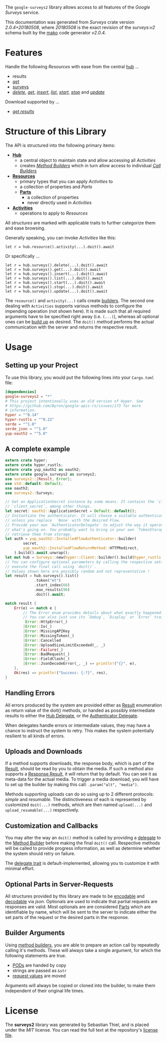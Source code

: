 <!---
DO NOT EDIT !
This file was generated automatically from 'src/mako/api/README.md.mako'
DO NOT EDIT !
-->
The `google-surveys2` library allows access to all features of the *Google Surveys* service.

This documentation was generated from *Surveys* crate version *2.0.4+20180508*, where *20180508* is the exact revision of the *surveys:v2* schema built by the [mako](http://www.makotemplates.org/) code generator *v2.0.4*.
# Features

Handle the following *Resources* with ease from the central [hub](https://docs.rs/google-surveys2/2.0.4+20180508/google_surveys2/Surveys) ... 

* results
 * [*get*](https://docs.rs/google-surveys2/2.0.4+20180508/google_surveys2/api::ResultGetCall)
* [surveys](https://docs.rs/google-surveys2/2.0.4+20180508/google_surveys2/api::Survey)
 * [*delete*](https://docs.rs/google-surveys2/2.0.4+20180508/google_surveys2/api::SurveyDeleteCall), [*get*](https://docs.rs/google-surveys2/2.0.4+20180508/google_surveys2/api::SurveyGetCall), [*insert*](https://docs.rs/google-surveys2/2.0.4+20180508/google_surveys2/api::SurveyInsertCall), [*list*](https://docs.rs/google-surveys2/2.0.4+20180508/google_surveys2/api::SurveyListCall), [*start*](https://docs.rs/google-surveys2/2.0.4+20180508/google_surveys2/api::SurveyStartCall), [*stop*](https://docs.rs/google-surveys2/2.0.4+20180508/google_surveys2/api::SurveyStopCall) and [*update*](https://docs.rs/google-surveys2/2.0.4+20180508/google_surveys2/api::SurveyUpdateCall)


Download supported by ...

* [*get results*](https://docs.rs/google-surveys2/2.0.4+20180508/google_surveys2/api::ResultGetCall)



# Structure of this Library

The API is structured into the following primary items:

* **[Hub](https://docs.rs/google-surveys2/2.0.4+20180508/google_surveys2/Surveys)**
    * a central object to maintain state and allow accessing all *Activities*
    * creates [*Method Builders*](https://docs.rs/google-surveys2/2.0.4+20180508/google_surveys2/client::MethodsBuilder) which in turn
      allow access to individual [*Call Builders*](https://docs.rs/google-surveys2/2.0.4+20180508/google_surveys2/client::CallBuilder)
* **[Resources](https://docs.rs/google-surveys2/2.0.4+20180508/google_surveys2/client::Resource)**
    * primary types that you can apply *Activities* to
    * a collection of properties and *Parts*
    * **[Parts](https://docs.rs/google-surveys2/2.0.4+20180508/google_surveys2/client::Part)**
        * a collection of properties
        * never directly used in *Activities*
* **[Activities](https://docs.rs/google-surveys2/2.0.4+20180508/google_surveys2/client::CallBuilder)**
    * operations to apply to *Resources*

All *structures* are marked with applicable traits to further categorize them and ease browsing.

Generally speaking, you can invoke *Activities* like this:

```Rust,ignore
let r = hub.resource().activity(...).doit().await
```

Or specifically ...

```ignore
let r = hub.surveys().delete(...).doit().await
let r = hub.surveys().get(...).doit().await
let r = hub.surveys().insert(...).doit().await
let r = hub.surveys().list(...).doit().await
let r = hub.surveys().start(...).doit().await
let r = hub.surveys().stop(...).doit().await
let r = hub.surveys().update(...).doit().await
```

The `resource()` and `activity(...)` calls create [builders][builder-pattern]. The second one dealing with `Activities` 
supports various methods to configure the impending operation (not shown here). It is made such that all required arguments have to be 
specified right away (i.e. `(...)`), whereas all optional ones can be [build up][builder-pattern] as desired.
The `doit()` method performs the actual communication with the server and returns the respective result.

# Usage

## Setting up your Project

To use this library, you would put the following lines into your `Cargo.toml` file:

```toml
[dependencies]
google-surveys2 = "*"
# This project intentionally uses an old version of Hyper. See
# https://github.com/Byron/google-apis-rs/issues/173 for more
# information.
hyper = "^0.14"
hyper-rustls = "^0.22"
serde = "^1.0"
serde_json = "^1.0"
yup-oauth2 = "^5.0"
```

## A complete example

```Rust
extern crate hyper;
extern crate hyper_rustls;
extern crate yup_oauth2 as oauth2;
extern crate google_surveys2 as surveys2;
use surveys2::{Result, Error};
use std::default::Default;
use oauth2;
use surveys2::Surveys;

// Get an ApplicationSecret instance by some means. It contains the `client_id` and 
// `client_secret`, among other things.
let secret: oauth2::ApplicationSecret = Default::default();
// Instantiate the authenticator. It will choose a suitable authentication flow for you, 
// unless you replace  `None` with the desired Flow.
// Provide your own `AuthenticatorDelegate` to adjust the way it operates and get feedback about 
// what's going on. You probably want to bring in your own `TokenStorage` to persist tokens and
// retrieve them from storage.
let auth = yup_oauth2::InstalledFlowAuthenticator::builder(
        secret,
        yup_oauth2::InstalledFlowReturnMethod::HTTPRedirect,
    ).build().await.unwrap();
let mut hub = Surveys::new(hyper::Client::builder().build(hyper_rustls::HttpsConnector::with_native_roots()), auth);
// You can configure optional parameters by calling the respective setters at will, and
// execute the final call using `doit()`.
// Values shown here are possibly random and not representative !
let result = hub.surveys().list()
             .token("et")
             .start_index(68)
             .max_results(90)
             .doit().await;

match result {
    Err(e) => match e {
        // The Error enum provides details about what exactly happened.
        // You can also just use its `Debug`, `Display` or `Error` traits
         Error::HttpError(_)
        |Error::Io(_)
        |Error::MissingAPIKey
        |Error::MissingToken(_)
        |Error::Cancelled
        |Error::UploadSizeLimitExceeded(_, _)
        |Error::Failure(_)
        |Error::BadRequest(_)
        |Error::FieldClash(_)
        |Error::JsonDecodeError(_, _) => println!("{}", e),
    },
    Ok(res) => println!("Success: {:?}", res),
}

```
## Handling Errors

All errors produced by the system are provided either as [Result](https://docs.rs/google-surveys2/2.0.4+20180508/google_surveys2/client::Result) enumeration as return value of
the doit() methods, or handed as possibly intermediate results to either the 
[Hub Delegate](https://docs.rs/google-surveys2/2.0.4+20180508/google_surveys2/client::Delegate), or the [Authenticator Delegate](https://docs.rs/yup-oauth2/*/yup_oauth2/trait.AuthenticatorDelegate.html).

When delegates handle errors or intermediate values, they may have a chance to instruct the system to retry. This 
makes the system potentially resilient to all kinds of errors.

## Uploads and Downloads
If a method supports downloads, the response body, which is part of the [Result](https://docs.rs/google-surveys2/2.0.4+20180508/google_surveys2/client::Result), should be
read by you to obtain the media.
If such a method also supports a [Response Result](https://docs.rs/google-surveys2/2.0.4+20180508/google_surveys2/client::ResponseResult), it will return that by default.
You can see it as meta-data for the actual media. To trigger a media download, you will have to set up the builder by making
this call: `.param("alt", "media")`.

Methods supporting uploads can do so using up to 2 different protocols: 
*simple* and *resumable*. The distinctiveness of each is represented by customized 
`doit(...)` methods, which are then named `upload(...)` and `upload_resumable(...)` respectively.

## Customization and Callbacks

You may alter the way an `doit()` method is called by providing a [delegate](https://docs.rs/google-surveys2/2.0.4+20180508/google_surveys2/client::Delegate) to the 
[Method Builder](https://docs.rs/google-surveys2/2.0.4+20180508/google_surveys2/client::CallBuilder) before making the final `doit()` call. 
Respective methods will be called to provide progress information, as well as determine whether the system should 
retry on failure.

The [delegate trait](https://docs.rs/google-surveys2/2.0.4+20180508/google_surveys2/client::Delegate) is default-implemented, allowing you to customize it with minimal effort.

## Optional Parts in Server-Requests

All structures provided by this library are made to be [encodable](https://docs.rs/google-surveys2/2.0.4+20180508/google_surveys2/client::RequestValue) and 
[decodable](https://docs.rs/google-surveys2/2.0.4+20180508/google_surveys2/client::ResponseResult) via *json*. Optionals are used to indicate that partial requests are responses 
are valid.
Most optionals are are considered [Parts](https://docs.rs/google-surveys2/2.0.4+20180508/google_surveys2/client::Part) which are identifiable by name, which will be sent to 
the server to indicate either the set parts of the request or the desired parts in the response.

## Builder Arguments

Using [method builders](https://docs.rs/google-surveys2/2.0.4+20180508/google_surveys2/client::CallBuilder), you are able to prepare an action call by repeatedly calling it's methods.
These will always take a single argument, for which the following statements are true.

* [PODs][wiki-pod] are handed by copy
* strings are passed as `&str`
* [request values](https://docs.rs/google-surveys2/2.0.4+20180508/google_surveys2/client::RequestValue) are moved

Arguments will always be copied or cloned into the builder, to make them independent of their original life times.

[wiki-pod]: http://en.wikipedia.org/wiki/Plain_old_data_structure
[builder-pattern]: http://en.wikipedia.org/wiki/Builder_pattern
[google-go-api]: https://github.com/google/google-api-go-client

# License
The **surveys2** library was generated by Sebastian Thiel, and is placed 
under the *MIT* license.
You can read the full text at the repository's [license file][repo-license].

[repo-license]: https://github.com/Byron/google-apis-rsblob/main/LICENSE.md

